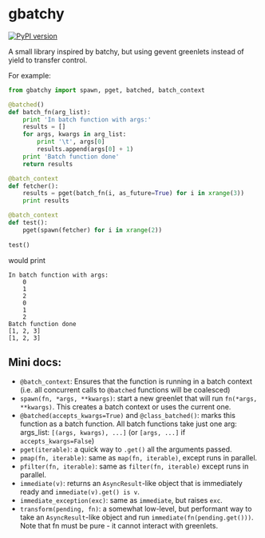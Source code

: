 gbatchy
=======

[![PyPI version](https://badge.fury.io/py/gbatchy.svg)](http://badge.fury.io/py/gbatchy)

A small library inspired by batchy, but using gevent greenlets instead of yield to transfer control.

For example:

```python
from gbatchy import spawn, pget, batched, batch_context

@batched()
def batch_fn(arg_list):
    print 'In batch function with args:'
    results = []
    for args, kwargs in arg_list:
        print '\t', args[0]
        results.append(args[0] + 1)
    print 'Batch function done'
    return results

@batch_context
def fetcher():
    results = pget(batch_fn(i, as_future=True) for i in xrange(3))
    print results

@batch_context
def test():
    pget(spawn(fetcher) for i in xrange(2))
    
test()
```
would print
```
In batch function with args:
	0
	1
	2
	0
	1
	2
Batch function done
[1, 2, 3]
[1, 2, 3]
```

Mini docs:
-----------

 - `@batch_context`: Ensures that the function is running in a batch context (i.e. all concurrent calls to `@batched` functions will be coalesced)
 - `spawn(fn, *args, **kwargs)`: start a new greenlet that will run `fn(*args, **kwargs)`. This creates a batch context or uses the current one.
 - `@batched(accepts_kwargs=True)` and `@class_batched()`: marks this function as a batch function. All batch functions take just one arg: args_list: `[(args, kwargs), ...]` (or `[args, ...]` if `accepts_kwargs=False`)
 - `pget(iterable)`: a quick way to `.get()` all the arguments passed.
 - `pmap(fn, iterable)`: same as `map(fn, iterable)`, except runs in parallel.
 - `pfilter(fn, iterable)`: same as `filter(fn, iterable)` except runs in parallel.
 - `immediate(v)`: returns an `AsyncResult`-like object that is immediately ready and `immediate(v).get() is v`.
 - `immediate_exception(exc)`: same as `immediate`, but raises `exc`.
 - `transform(pending, fn)`: a somewhat low-level, but performant way to take an `AsyncResult`-like object and run `immediate(fn(pending.get()))`. Note that fn must be pure - it cannot interact with greenlets.
